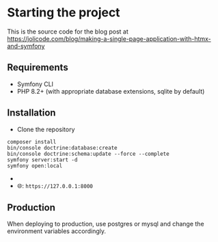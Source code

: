 # Starting the project

This is the source code for the blog post at https://jolicode.com/blog/making-a-single-page-application-with-htmx-and-symfony

## Requirements

- Symfony CLI
- PHP 8.2+ (with appropriate database extensions, sqlite by default)

## Installation

- Clone the repository

```shell
composer install
bin/console doctrine:database:create 
bin/console doctrine:schema:update --force --complete
symfony server:start -d
symfony open:local
```
- 
- 🌐: `https://127.0.0.1:8000`

## Production

When deploying to production, use postgres or mysql and change the environment variables accordingly.



